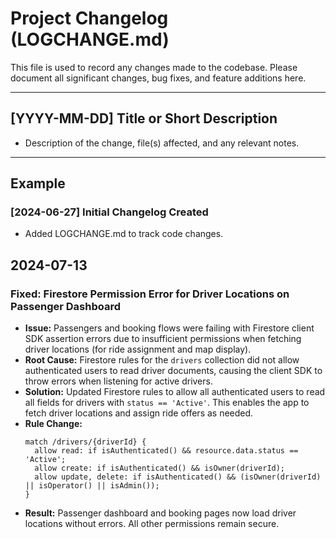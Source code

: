 # Project Changelog (LOGCHANGE.md)

This file is used to record any changes made to the codebase. Please document all significant changes, bug fixes, and feature additions here.

---

## [YYYY-MM-DD] Title or Short Description
- Description of the change, file(s) affected, and any relevant notes.

---

## Example

### [2024-06-27] Initial Changelog Created
- Added LOGCHANGE.md to track code changes. 

## 2024-07-13

### Fixed: Firestore Permission Error for Driver Locations on Passenger Dashboard
- **Issue:** Passengers and booking flows were failing with Firestore client SDK assertion errors due to insufficient permissions when fetching driver locations (for ride assignment and map display).
- **Root Cause:** Firestore rules for the `drivers` collection did not allow authenticated users to read driver documents, causing the client SDK to throw errors when listening for active drivers.
- **Solution:** Updated Firestore rules to allow all authenticated users to read all fields for drivers with `status == 'Active'`. This enables the app to fetch driver locations and assign ride offers as needed.
- **Rule Change:**
  ```firestore
  match /drivers/{driverId} {
    allow read: if isAuthenticated() && resource.data.status == 'Active';
    allow create: if isAuthenticated() && isOwner(driverId);
    allow update, delete: if isAuthenticated() && (isOwner(driverId) || isOperator() || isAdmin());
  }
  ```
- **Result:** Passenger dashboard and booking pages now load driver locations without errors. All other permissions remain secure. 